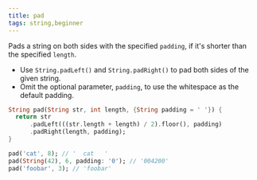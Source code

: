```yaml
---
title: pad
tags: string,beginner
---
```


Pads a string on both sides with the specified `padding`, if it's shorter than the specified `length`.

- Use `String.padLeft()` and `String.padRight()` to pad both sides of the given string.
- Omit the optional parameter, `padding`, to use the whitespace as the default padding.

```dart
String pad(String str, int length, {String padding = ' '}) {
  return str
      .padLeft(((str.length + length) / 2).floor(), padding)
      .padRight(length, padding);
}
```

```dart
pad('cat', 8); // '  cat   '
pad(String(42), 6, padding: '0'); // '004200'
pad('foobar', 3); // 'foobar'
```
